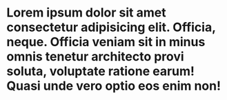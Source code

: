  <link rel="stylesheet" href="hello.css">
<body>
    <h1>Lorem ipsum dolor sit amet consectetur adipisicing elit.
         Officia, neque. Officia veniam sit in minus omnis tenetur
          architecto provi
        soluta, voluptate ratione earum! Quasi unde vero optio eos enim 
        non!</h1>
</body>

